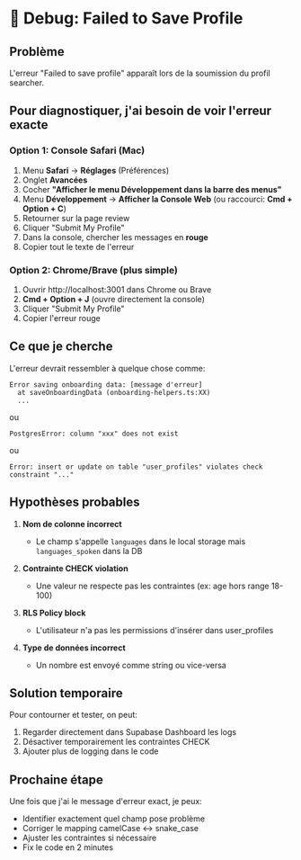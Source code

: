 # 🐛 Debug: Failed to Save Profile

## Problème
L'erreur "Failed to save profile" apparaît lors de la soumission du profil searcher.

## Pour diagnostiquer, j'ai besoin de voir l'erreur exacte

### Option 1: Console Safari (Mac)
1. Menu **Safari** → **Réglages** (Préférences)
2. Onglet **Avancées**
3. Cocher **"Afficher le menu Développement dans la barre des menus"**
4. Menu **Développement** → **Afficher la Console Web**
   (ou raccourci: **Cmd + Option + C**)
5. Retourner sur la page review
6. Cliquer "Submit My Profile"
7. Dans la console, chercher les messages en **rouge**
8. Copier tout le texte de l'erreur

### Option 2: Chrome/Brave (plus simple)
1. Ouvrir http://localhost:3001 dans Chrome ou Brave
2. **Cmd + Option + J** (ouvre directement la console)
3. Cliquer "Submit My Profile"
4. Copier l'erreur rouge

## Ce que je cherche

L'erreur devrait ressembler à quelque chose comme:

```
Error saving onboarding data: [message d'erreur]
  at saveOnboardingData (onboarding-helpers.ts:XX)
  ...
```

ou

```
PostgresError: column "xxx" does not exist
```

ou

```
Error: insert or update on table "user_profiles" violates check constraint "..."
```

## Hypothèses probables

1. **Nom de colonne incorrect**
   - Le champ s'appelle `languages` dans le local storage mais `languages_spoken` dans la DB

2. **Contrainte CHECK violation**
   - Une valeur ne respecte pas les contraintes (ex: age hors range 18-100)

3. **RLS Policy block**
   - L'utilisateur n'a pas les permissions d'insérer dans user_profiles

4. **Type de données incorrect**
   - Un nombre est envoyé comme string ou vice-versa

## Solution temporaire

Pour contourner et tester, on peut:
1. Regarder directement dans Supabase Dashboard les logs
2. Désactiver temporairement les contraintes CHECK
3. Ajouter plus de logging dans le code

## Prochaine étape

Une fois que j'ai le message d'erreur exact, je peux:
- Identifier exactement quel champ pose problème
- Corriger le mapping camelCase ↔ snake_case
- Ajuster les contraintes si nécessaire
- Fix le code en 2 minutes

